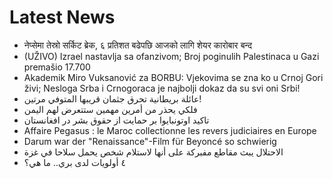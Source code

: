 # Latest News
-  नेप्सेमा तेस्रो सर्किट ब्रेक, ६ प्रतिशत बढेपछि आजको लागि शेयर कारोबार बन्द
-  (UŽIVO) Izrael nastavlja sa ofanzivom; Broj poginulih Palestinaca u Gazi premašio 17.700
-  Akademik Miro Vuksanović za BORBU: Vjekovima se zna ko u Crnoj Gori živi; Nesloga Srba i Crnogoraca je najbolji dokaz da su svi oni Srbi!
-  عائلة بريطانية تحرق جثمان قريبها المتوفي مرتين!
-  فلكي يحذر من أمرين مهمين ستتعرض لهم اليمن
-  تاکید اوتونبایوا بر حمایت از حقوق بشر در افغانستان
-  Affaire Pegasus : le Maroc collectionne les revers judiciaires en Europe
-  Darum war der "Renaissance"-Film für Beyoncé so schwierig
-  الاحتلال يبث مقاطع مفبركة على أنها لاستلام شخص يحمل سلاحا في غزة
-  ٤ أولويات لدى بري.. ما هي؟
